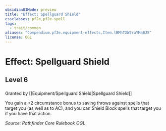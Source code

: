 ```yaml
---
obsidianUIMode: preview
title: "Effect: Spellguard Shield"
cssclasses: pf2e,pf2e-spell
tags:
  - trait/common
aliases: "Compendium.pf2e.equipment-effects.Item.lBMhT2W2raYMa8JS"
license: OGL
---
```

# Effect: Spellguard Shield
## Level 6
### 






Granted by [[Equipment/Spellguard Shield|Spellguard Shield]]

You gain a +2 circumstance bonus to saving throws against spells that target you (as well as to AC), and you can Shield Block spells that target you if you have that action.

*Source: Pathfinder Core Rulebook*
*OGL*